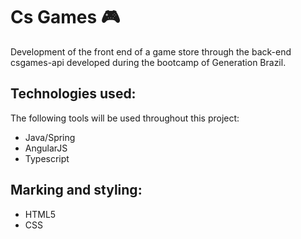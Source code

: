 # Cs Games :video_game:

Development of the front end of a game store through the back-end csgames-api developed during the bootcamp of Generation Brazil.

## Technologies used:

The following tools will be used throughout this project:

- Java/Spring
- AngularJS
- Typescript

## Marking and styling:

- HTML5     
- CSS

